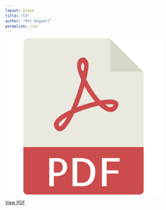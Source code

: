 ```yaml
---
layout: plain
title: "CV"
author: "Per Engzell"
permalink: /cv/
---
```


[<img src="pdficon.png">](https://github.com/pengzell/pengzell.github.io/blob/master/_pages/_files/Curriculum_Vitae.pdf)

[View PDF](https://github.com/pengzell/pengzell.github.io/blob/master/_pages/_files/Curriculum_Vitae.pdf)
